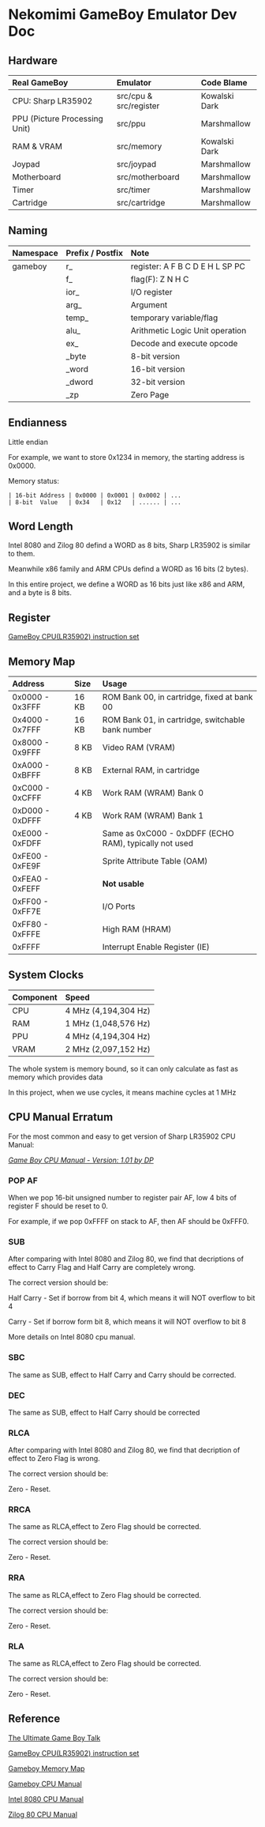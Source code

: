 # Nekomimi GameBoy Emulator Dev Doc

## Hardware
| Real GameBoy                  | Emulator                | Code Blame     |
| :-----------                  | :-------                | :----------    |
| CPU: Sharp LR35902            | src/cpu & src/register  | Kowalski Dark  |
| PPU (Picture Processing Unit) | src/ppu                 | Marshmallow    |
| RAM & VRAM                    | src/memory              | Kowalski Dark  |
| Joypad                        | src/joypad              | Marshmallow    |
| Motherboard                   | src/motherboard         | Marshmallow    |
| Timer                         | src/timer               | Marshmallow    |
| Cartridge                     | src/cartridge           | Marshmallow    |

## Naming
| Namespace     | Prefix / Postfix        | Note                            |
| :------------ |:----------------------- | :-------                        |
| gameboy       | r_                      | register: A F B C D E H L SP PC |
|               | f_                      | flag(F): Z N H C                |
|               | ior_                    | I/O register                    |
|               | arg_                    | Argument                        |
|               | temp_                   | temporary variable/flag         |
|               | alu_                    | Arithmetic Logic Unit operation |
|               | ex_                     | Decode and execute opcode       |
|               | _byte                   | 8-bit version                   |
|               | _word                   | 16-bit version                  |
|               | _dword                  | 32-bit version                  |
|               | _zp                     | Zero Page                       |

## Endianness
Little endian

For example, we want to store 0x1234 in memory, the starting address is 0x0000.

Memory status:

```
| 16-bit Address | 0x0000 | 0x0001 | 0x0002 | ...
| 8-bit  Value   | 0x34   | 0x12   | ...... | ...
```

## Word Length
Intel 8080 and Zilog 80 defind a WORD as 8 bits, Sharp LR35902 is similar to them.

Meanwhile x86 family and ARM CPUs defind a WORD as 16 bits (2 bytes).

In this entire project, we define a WORD as 16 bits just like x86 and ARM, and a byte is 8 bits.

## Register
[GameBoy CPU(LR35902) instruction set](http://www.pastraiser.com/cpu/gameboy/gameboy_opcodes.html)

## Memory Map
| Address         | Size  | Usage                                                  |
| :-------------- |:----- | :----                                                  |
| 0x0000 - 0x3FFF | 16 KB | ROM Bank 00, in cartridge, fixed at bank 00            |
| 0x4000 - 0x7FFF | 16 KB | ROM Bank 01, in cartridge, switchable bank number      |
| 0x8000 - 0x9FFF | 8 KB  | Video RAM (VRAM)                                       |
| 0xA000 - 0xBFFF | 8 KB  | External RAM, in cartridge                             |
| 0xC000 - 0xCFFF | 4 KB  | Work RAM (WRAM) Bank 0                                 |
| 0xD000 - 0xDFFF | 4 KB  | Work RAM (WRAM) Bank 1                                 |
| 0xE000 - 0xFDFF |       | Same as 0xC000 - 0xDDFF (ECHO RAM), typically not used |
| 0xFE00 - 0xFE9F |       | Sprite Attribute Table (OAM)                           |
| 0xFEA0 - 0xFEFF |       | **Not usable**                                         |
| 0xFF00 - 0xFF7E |       | I/O Ports                                              |
| 0xFF80 - 0xFFFE |       | High RAM (HRAM)                                        |
| 0xFFFF          |       | Interrupt Enable Register (IE)                         |

## System Clocks
| Component | Speed                |
|:--------- | :----                |
| CPU       | 4 MHz (4,194,304 Hz) |
| RAM       | 1 MHz (1,048,576 Hz) |
| PPU       | 4 MHz (4,194,304 Hz) |
| VRAM      | 2 MHz (2,097,152 Hz) |

The whole system is memory bound, so it can only calculate as fast as memory which provides data

In this project, when we use cycles, it means machine cycles at 1 MHz

## CPU Manual Erratum
For the most common and easy to get version of Sharp LR35902 CPU Manual:

[*Game Boy CPU Manual - Version: 1.01 by DP*](./gameboy-cpu-manual.pdf)
### POP AF
When we pop 16-bit unsigned number to register pair AF, low 4 bits of register F should be reset to 0.

For example, if we pop 0xFFFF on stack to AF, then AF should be 0xFFF0.

### SUB
After comparing with Intel 8080 and Zilog 80, we find that decriptions of effect to Carry Flag and Half Carry
are completely wrong.

The correct version should be:

Half Carry - Set if borrow from bit 4, which means it will NOT overflow to bit 4

Carry - Set if borrow form bit 8, which means it will NOT overflow to bit 8

More details on Intel 8080 cpu manual.

### SBC
The same as SUB, effect to Half Carry and Carry should be corrected.

### DEC
The same as SUB, effect to Half Carry should be corrected

### RLCA
After comparing with Intel 8080 and Zilog 80, we find that decription of effect to Zero Flag is wrong.

The correct version should be:

Zero - Reset.

### RRCA
The same as RLCA,effect to Zero Flag should be corrected.

The correct version should be:

Zero - Reset.

### RRA
The same as RLCA,effect to Zero Flag should be corrected.

The correct version should be:

Zero - Reset.

### RLA
The same as RLCA,effect to Zero Flag should be corrected.

The correct version should be:

Zero - Reset.

## Reference
[The Ultimate Game Boy Talk](https://youtu.be/HyzD8pNlpwI)

[GameBoy CPU(LR35902) instruction set](http://www.pastraiser.com/cpu/gameboy/gameboy_opcodes.html)

[Gameboy Memory Map](http://gbdev.gg8.se/wiki/articles/Memory_Map)

[Gameboy CPU Manual](./gameboy-cpu-manual.pdf)

[Intel 8080 CPU Manual](./intel8080-cpu-manual.pdf)

[Zilog 80 CPU Manual](./zilog80-cpu-manual.pdf)